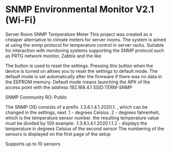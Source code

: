 # SNMP Environmental Monitor V2.1 (Wi-Fi)
Server Room SNMP Temperature Meter
This project was created as a cheaper alternative to climate meters for server rooms.
The system is aimed at using the snmp protocol for temperature control in server racks.
Suitable for interaction with monitoring systems supporting the SNMP protocol such as PRTG network monitor, Zabbix and the like

The button is used to reset the settings. Pressing this button when the device is turned on allows you to reset the settings to default mode.
The default mode is set automatically after the firmware if there was no data in the EEPROM memory.
Default mode means launching the APK of the access point with the address 192.168.4.1 SSID:TERM-SNMP

SNMP Community RO: Public

The SNMP OID consists of a prefix .1.3.6.1.4.1.2020.1. , which can be changed in the settings, next .1 - degrees Celsius .2 - degrees fahrenheit, which is the temperature sensor number. the resulting temperature value must be divided by 100
example: .1.3.6.1.4.1.2020.1.1.2 - displays the temperature in degrees Celsius of the second sensor
The numbering of the sensors is displayed on the first page of the setup 

Supports up to 10 sensors 
